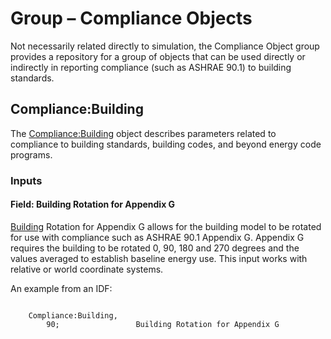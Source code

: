 # Group – Compliance Objects

Not necessarily related directly to simulation, the Compliance Object group provides a repository for a group of objects that can be used directly or indirectly in reporting compliance (such as ASHRAE 90.1) to building standards.

## Compliance:Building

The [Compliance:Building](#compliancebuilding) object describes parameters related to compliance to building standards, building codes, and beyond energy code programs.

### Inputs

#### Field: Building Rotation for Appendix G

[Building](#building) Rotation for Appendix G allows for the building model to be rotated for use with compliance such as ASHRAE 90.1 Appendix G. Appendix G requires the building to be rotated 0, 90, 180 and 270 degrees and the values averaged to establish baseline energy use. This input works with relative or world coordinate systems.

An example from an IDF:

~~~~~~~~~~~~~~~~~~~~

    Compliance:Building,
        90;                 Building Rotation for Appendix G
~~~~~~~~~~~~~~~~~~~~